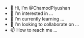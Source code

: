 - 👋 Hi, I’m @ChamodPiyushan
- 👀 I’m interested in ...
- 🌱 I’m currently learning ...
- 💞️ I’m looking to collaborate on ...
- 📫 How to reach me ...

<!---
ChamodPiyushan/ChamodPiyushan is a ✨ special ✨ repository because its `README.md` (this file) appears on your GitHub profile.
You can click the Preview link to take a look at your changes.
--->
